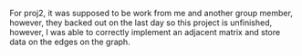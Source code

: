 For proj2, it was supposed to be work from me and another group member, however, they backed out on the last day so this project is unfinished, however, I was able to correctly implement an adjacent matrix and store data on the edges on the graph.
